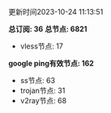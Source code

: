 更新时间2023-10-24 11:13:51

**总订阅: 36**
**总节点: 6821**
- vless节点: 17

**google ping有效节点: 162**
- ss节点: 63
- trojan节点: 31
- v2ray节点: 68

